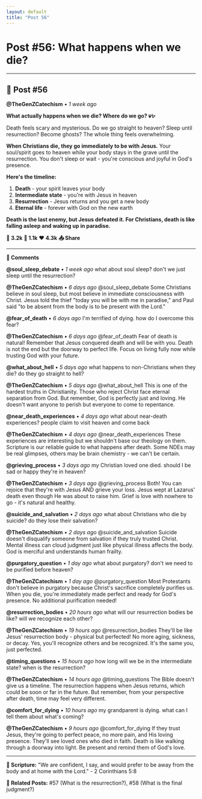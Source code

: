 ```yaml
---
layout: default
title: "Post 56"
---
```

# Post #56: What happens when we die?

---

## 📱 Post #56

**@TheGenZCatechism** • *1 week ago*

**What actually happens when we die? Where do we go? 💀✨**

Death feels scary and mysterious. Do we go straight to heaven? Sleep until resurrection? Become ghosts? The whole thing feels overwhelming.

**When Christians die, they go immediately to be with Jesus.** Your soul/spirit goes to heaven while your body stays in the grave until the resurrection. You don't sleep or wait - you're conscious and joyful in God's presence.

**Here's the timeline:**
1. **Death** - your spirit leaves your body
2. **Intermediate state** - you're with Jesus in heaven  
3. **Resurrection** - Jesus returns and you get a new body
4. **Eternal life** - forever with God on the new earth

**Death is the last enemy, but Jesus defeated it. For Christians, death is like falling asleep and waking up in paradise.**

**💭 3.2k** **🔄 1.1k** **❤️ 4.3k** **📤 Share**

---

**💬 Comments**

**@soul_sleep_debate** • *1 week ago*
what about soul sleep? don't we just sleep until the resurrection?

**@TheGenZCatechism** • *6 days ago*
@soul_sleep_debate Some Christians believe in soul sleep, but most believe in immediate consciousness with Christ. Jesus told the thief "today you will be with me in paradise," and Paul said "to be absent from the body is to be present with the Lord."

**@fear_of_death** • *6 days ago*
I'm terrified of dying. how do I overcome this fear?

**@TheGenZCatechism** • *6 days ago*
@fear_of_death Fear of death is natural! Remember that Jesus conquered death and will be with you. Death is not the end but the doorway to perfect life. Focus on living fully now while trusting God with your future.

**@what_about_hell** • *5 days ago*
what happens to non-Christians when they die? do they go straight to hell?

**@TheGenZCatechism** • *5 days ago*
@what_about_hell This is one of the hardest truths in Christianity. Those who reject Christ face eternal separation from God. But remember, God is perfectly just and loving. He doesn't want anyone to perish but everyone to come to repentance.

**@near_death_experiences** • *4 days ago*
what about near-death experiences? people claim to visit heaven and come back

**@TheGenZCatechism** • *4 days ago*
@near_death_experiences These experiences are interesting but we shouldn't base our theology on them. Scripture is our reliable guide to what happens after death. Some NDEs may be real glimpses, others may be brain chemistry - we can't be certain.

**@grieving_process** • *3 days ago*
my Christian loved one died. should I be sad or happy they're in heaven?

**@TheGenZCatechism** • *3 days ago*
@grieving_process Both! You can rejoice that they're with Jesus AND grieve your loss. Jesus wept at Lazarus' death even though He was about to raise him. Grief is love with nowhere to go - it's natural and healthy.

**@suicide_and_salvation** • *2 days ago*
what about Christians who die by suicide? do they lose their salvation?

**@TheGenZCatechism** • *2 days ago*
@suicide_and_salvation Suicide doesn't disqualify someone from salvation if they truly trusted Christ. Mental illness can cloud judgment just like physical illness affects the body. God is merciful and understands human frailty.

**@purgatory_question** • *1 day ago*
what about purgatory? don't we need to be purified before heaven?

**@TheGenZCatechism** • *1 day ago*
@purgatory_question Most Protestants don't believe in purgatory because Christ's sacrifice completely purifies us. When you die, you're immediately made perfect and ready for God's presence. No additional purification needed!

**@resurrection_bodies** • *20 hours ago*
what will our resurrection bodies be like? will we recognize each other?

**@TheGenZCatechism** • *19 hours ago*
@resurrection_bodies They'll be like Jesus' resurrection body - physical but perfected! No more aging, sickness, or decay. Yes, you'll recognize others and be recognized. It's the same you, just perfected.

**@timing_questions** • *15 hours ago*
how long will we be in the intermediate state? when is the resurrection?

**@TheGenZCatechism** • *14 hours ago*
@timing_questions The Bible doesn't give us a timeline. The resurrection happens when Jesus returns, which could be soon or far in the future. But remember, from your perspective after death, time may feel very different.

**@comfort_for_dying** • *10 hours ago*
my grandparent is dying. what can I tell them about what's coming?

**@TheGenZCatechism** • *9 hours ago*
@comfort_for_dying If they trust Jesus, they're going to perfect peace, no more pain, and His loving presence. They'll see loved ones who died in faith. Death is like walking through a doorway into light. Be present and remind them of God's love.

---

**📖 Scripture:** "We are confident, I say, and would prefer to be away from the body and at home with the Lord." - 2 Corinthians 5:8

**🔗 Related Posts:** #57 (What is the resurrection?), #58 (What is the final judgment?) 
